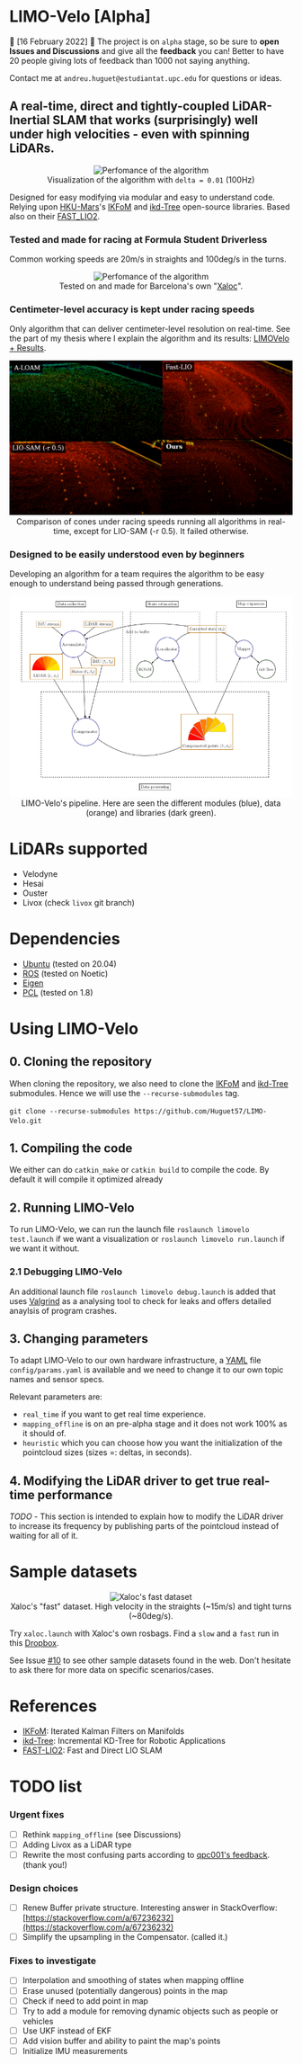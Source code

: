 # LIMO-Velo [Alpha]
:red_circle: [16 February 2022] :red_circle: The project is on ``alpha`` stage, so be sure to **open Issues and Discussions** and give all the **feedback** you can!
Better to have 20 people giving lots of feedback than 1000 not saying anything.

Contact me at ``andreu.huguet@estudiantat.upc.edu`` for questions or ideas.

## A real-time, direct and tightly-coupled LiDAR-Inertial SLAM that works (surprisingly) well under high velocities - even with spinning LiDARs.

<p align="center">
  <img src="./config/docs/img/Localization.gif" alt="Perfomance of the algorithm" /><br />
  Visualization of the algorithm with <code>delta = 0.01</code> (100Hz)
</p>

Designed for easy modifying via modular and easy to understand code. Relying upon [HKU-Mars](https://github.com/hku-mars)'s [IKFoM](https://github.com/hku-mars/IKFoM) and [ikd-Tree](https://github.com/hku-mars/ikd-Tree) open-source libraries. Based also on their [FAST_LIO2](https://github.com/hku-mars/FAST_LIO).

### Tested and made for racing at Formula Student Driverless
Common working speeds are 20m/s in straights and 100deg/s in the turns.

<p align="center">
  <img src="./config/docs/img/xaloc.gif" alt="Perfomance of the algorithm" /><br />
  Tested on and made for Barcelona's own "<a href="https://www.youtube.com/watch?v=ly_ax8w-T7E&feature=emb_logo">Xaloc</a>".
</p>

### Centimeter-level accuracy is kept under racing speeds
Only algorithm that can deliver centimeter-level resolution on real-time. See the part of my thesis where I explain the algorithm and its results: [LIMOVelo + Results](https://github.com/Huguet57/LIMO-Velo/blob/main/config/docs/Thesis%20-%20LIMOVelo%20%2B%20Results.pdf).

<p align="center">
  <img src="./config/docs/img/cones-comparison.png" alt="Map comparison - Cones" /><br />
  Comparison of cones under racing speeds running all algorithms in real-time, except for LIO-SAM (-r 0.5). It failed otherwise.
</p>

### Designed to be easily understood even by beginners
Developing an algorithm for a team requires the algorithm to be easy enough to understand being passed through generations.

<p align="center">
  <img src="./config/docs/img/pipeline.png" alt="Map comparison - Cones" /><br />
  LIMO-Velo's pipeline. Here are seen the different modules (blue), data (orange) and libraries (dark green).
</p>

# LiDARs supported
- Velodyne
- Hesai
- Ouster
- Livox (check ``livox`` git branch)

# Dependencies
- [Ubuntu](https://ubuntu.com) (tested on 20.04)
- [ROS](http://wiki.ros.org/ROS/Installation) (tested on Noetic)
- [Eigen](http://eigen.tuxfamily.org/index.php?title=Main_Page)
- [PCL](http://www.pointclouds.org/downloads/linux.html) (tested on 1.8)

# Using LIMO-Velo

## 0. Cloning the repository
When cloning the repository, we also need to clone the [IKFoM](https://github.com/hku-mars/IKFoM) and [ikd-Tree](https://github.com/hku-mars/ikd-Tree) submodules. Hence we will use the ``--recurse-submodules`` tag.

``git clone --recurse-submodules https://github.com/Huguet57/LIMO-Velo.git``

## 1. Compiling the code
We either can do ``catkin_make`` or ``catkin build`` to compile the code. By default it will compile it optimized already

## 2. Running LIMO-Velo
To run LIMO-Velo, we can run the launch file ``roslaunch limovelo test.launch`` if we want a visualization or ``roslaunch limovelo run.launch`` if we want it without.

### 2.1 Debugging LIMO-Velo
An additional launch file ``roslaunch limovelo debug.launch`` is added that uses [Valgrind](https://valgrind.org/) as a analysing tool to check for leaks and offers detailed anaylsis of program crashes.

## 3. Changing parameters
To adapt LIMO-Velo to our own hardware infrastructure, a [YAML](https://yaml.org/) file ``config/params.yaml`` is available and we need to change it to our own topic names and sensor specs.

Relevant parameters are:
- ``real_time`` if you want to get real time experience.
- ``mapping_offline`` is on an pre-alpha stage and it does not work 100% as it should of.
- ``heuristic`` which you can choose how you want the initialization of the pointcloud sizes (sizes =: deltas, in seconds).

## 4. Modifying the LiDAR driver to get true real-time performance
*TODO* - This section is intended to explain how to modify the LiDAR driver to increase its frequency by publishing parts of the pointcloud instead of waiting for all of it.

# Sample datasets
<p align="center">
  <img src="./config/docs/img/rosbag-xaloc.gif" alt="Xaloc's fast dataset" /><br />
  Xaloc's "fast" dataset. High velocity in the straights (~15m/s) and tight turns (~80deg/s).
</p>

Try ``xaloc.launch`` with Xaloc's own rosbags. Find a ``slow`` and a ``fast`` run in this [Dropbox](https://www.dropbox.com/sh/4116xoc7srps6a5/AAC3q1h50swG7fRMI3USNn2la?dl=0).

See Issue [#10](https://github.com/Huguet57/LIMO-Velo/issues/10) to see other sample datasets found in the web. Don't hesitate to ask there for more data on specific scenarios/cases.

# References
- [IKFoM](https://github.com/hku-mars/IKFoM): Iterated Kalman Filters on Manifolds
- [ikd-Tree](https://github.com/hku-mars/ikd-Tree): Incremental KD-Tree for Robotic Applications
- [FAST-LIO2](https://github.com/hku-mars/FAST_LIO): Fast and Direct LIO SLAM

# TODO list
### Urgent fixes
- [ ] Rethink ``mapping_offline`` (see Discussions)
- [ ] Adding Livox as a LiDAR type
- [ ] Rewrite the most confusing parts according to [qpc001's feedback](https://github.com/qpc001/LIMO-Velo/commit/a45b6489cbbcefc68515565eeaeaed267c976da8). (thank you!)

### Design choices
- [ ] Renew Buffer private structure. Interesting answer in StackOverflow: [https://stackoverflow.com/a/67236232](https://stackoverflow.com/a/67236232)
- [ ] Simplify the upsampling in the Compensator. (called it.)

### Fixes to investigate
- [ ] Interpolation and smoothing of states when mapping offline
- [ ] Erase unused (potentially dangerous) points in the map
- [ ] Check if need to add point in map
- [ ] Try to add a module for removing dynamic objects such as people or vehicles
- [ ] Use UKF instead of EKF
- [ ] Add vision buffer and ability to paint the map's points
- [ ] Initialize IMU measurements
